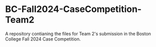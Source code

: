 # BC-Fall2024-CaseCompetition-Team2
 A repository contianing the files for Team 2's submission in the Boston College Fall 2024 Case Competition.

